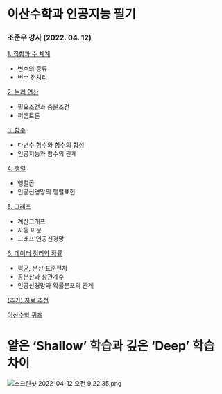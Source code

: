 # 이산수학과 인공지능 필기

### 조준우 강사 (2022. 04. 12)

[1. 집합과 수 체계](%E1%84%8B%E1%85%B5%E1%84%89%E1%85%A1%E1%86%AB%E1%84%89%E1%85%AE%E1%84%92%E1%85%A1%E1%86%A8%20f9ae5/1%20%E1%84%8C%E1%85%B5%E1%86%B8%E1%84%92%E1%85%A1%E1%86%B8%E1%84%80%E1%85%AA%2052564.md)

- 변수의 종류
- 변수 전처리

[2. 논리 연산](%E1%84%8B%E1%85%B5%E1%84%89%E1%85%A1%E1%86%AB%E1%84%89%E1%85%AE%E1%84%92%E1%85%A1%E1%86%A8%20f9ae5/2%20%E1%84%82%E1%85%A9%E1%86%AB%E1%84%85%E1%85%B5%20%E1%84%8B%E1%85%A7%20d2cff.md)

- 필요조건과 충분조건
- 퍼셉트론

[3. 함수](%E1%84%8B%E1%85%B5%E1%84%89%E1%85%A1%E1%86%AB%E1%84%89%E1%85%AE%E1%84%92%E1%85%A1%E1%86%A8%20f9ae5/3%20%E1%84%92%E1%85%A1%E1%86%B7%E1%84%89%E1%85%AE%2028cb5.md)

- 다변수 함수와 함수의 합성
- 인공지능과 함수의 관계

[4. 행렬](%E1%84%8B%E1%85%B5%E1%84%89%E1%85%A1%E1%86%AB%E1%84%89%E1%85%AE%E1%84%92%E1%85%A1%E1%86%A8%20f9ae5/4%20%E1%84%92%E1%85%A2%E1%86%BC%E1%84%85%E1%85%A7%E1%86%AF%20b66e1.md)

- 행렬곱
- 인공신경망의 행렬표현

[5. 그래프](%E1%84%8B%E1%85%B5%E1%84%89%E1%85%A1%E1%86%AB%E1%84%89%E1%85%AE%E1%84%92%E1%85%A1%E1%86%A8%20f9ae5/5%20%E1%84%80%E1%85%B3%E1%84%85%E1%85%A2%E1%84%91%E1%85%B3%206c89b.md)

- 계산그래프
- 자동 미분
- 그래프 인공신경망

[6. 데이터 정리와 확률](%E1%84%8B%E1%85%B5%E1%84%89%E1%85%A1%E1%86%AB%E1%84%89%E1%85%AE%E1%84%92%E1%85%A1%E1%86%A8%20f9ae5/6%20%E1%84%83%E1%85%A6%E1%84%8B%E1%85%B5%E1%84%90%E1%85%A5%20%E1%84%8C%20890ba.md)

- 평균, 분산 표준편차
- 공분산과 상관계수
- 인공신경망과 확률분포의 관계

[(추가) 자료 추천](%E1%84%8B%E1%85%B5%E1%84%89%E1%85%A1%E1%86%AB%E1%84%89%E1%85%AE%E1%84%92%E1%85%A1%E1%86%A8%20f9ae5/(%E1%84%8E%E1%85%AE%E1%84%80%E1%85%A1)%20%E1%84%8C%E1%85%A1%E1%84%85%20911bf.md)

[이산수학 퀴즈](%E1%84%8B%E1%85%B5%E1%84%89%E1%85%A1%E1%86%AB%E1%84%89%E1%85%AE%E1%84%92%E1%85%A1%E1%86%A8%20f9ae5/%E1%84%8B%E1%85%B5%E1%84%89%E1%85%A1%E1%86%AB%E1%84%89%E1%85%AE%E1%84%92%E1%85%A1%E1%86%A8%203d1bc.md)

# 얕은 ‘Shallow’ 학습과 깊은 ‘Deep’ 학습 차이

![스크린샷 2022-04-12 오전 9.22.35.png](%E1%84%8B%E1%85%B5%E1%84%89%E1%85%A1%E1%86%AB%E1%84%89%E1%85%AE%E1%84%92%E1%85%A1%E1%86%A8%20f9ae5/%E1%84%89%E1%85%B3%E1%84%8F%E1%85%B3%E1%84%85%E1%85%B5%E1%86%AB%E1%84%89%E1%85%A3%E1%86%BA_2022-04-12_%E1%84%8B%E1%85%A9%E1%84%8C%E1%85%A5%E1%86%AB_9.22.35.png)